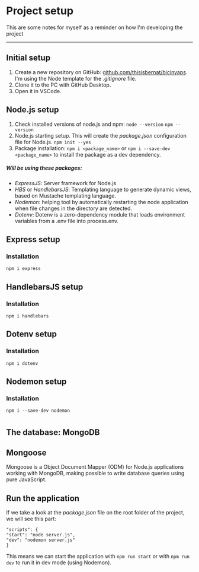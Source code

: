 # Project setup

This are some notes for myself as a reminder on how I'm developing the project

---

## Initial setup
1. Create a new repository on GitHub: [github.com/thisisbernat/bicinyaps](https://github.com/thisisbernat/bicinyaps).
I'm using the Node template for the *.gitignore* file.
2. Clone it to the PC with GitHub Desktop.
3.  Open it in VSCode.

## Node.js setup
1. Check installed versions of node.js and npm:
`node --version`
`npm --version`
2. Node.js starting setup. This will create the *package.json* configuration file for Node.js.
`npm init --yes`
3. Package installation:
`npm i <package_name>` or `npm i --save-dev <package_name>` to install the package as a dev dependency.

##### Will be using these packages:
- *ExpressJS*: Server framework for Node.js
- *HBS* or *HandlebarsJS*: Templating language to generate dynamic views, based on Mustache templating language.
- *Nodemon*: helping tool by automatically restarting the node application when file changes in the directory are detected.
- *Dotenv*: Dotenv is a zero-dependency module that loads environment variables from a .env file into process.env.

## Express setup
### Installation
`npm i express`

## HandlebarsJS setup
### Installation
`npm i handlebars`

## Dotenv setup
### Installation
`npm i dotenv`

## Nodemon setup
### Installation
`npm i --save-dev nodemon`

# 

## The database: MongoDB

## Mongoose
Mongoose is a Object Document Mapper (ODM) for Node.js applications working with MongoDB, making possible to write database queries using pure JavaScript.

## Run the application
If we take a look at the *package.json* file on the root folder of the project, we will see this part:

    "scripts": {
    "start": "node server.js",
    "dev": "nodemon server.js"
    }

This means we can start the application with `npm run start` or with `npm run dev` to run it in dev mode (using Nodemon).



